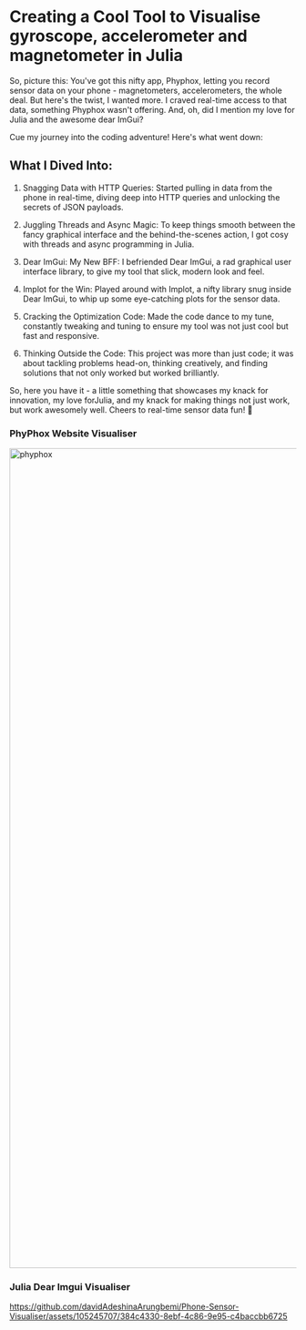 # Creating a Cool Tool to Visualise gyroscope, accelerometer and magnetometer in Julia
So, picture this: You've got this nifty app, Phyphox, letting you record sensor data on your phone - magnetometers, accelerometers, the whole deal. But here's the twist, I wanted more. I craved real-time access to that data, something Phyphox wasn't offering. And, oh, did I mention my love for Julia and the awesome dear ImGui?

Cue my journey into the coding adventure! Here's what went down:

## What I Dived Into:
1. Snagging Data with HTTP Queries:
Started pulling in data from the phone in real-time, diving deep into HTTP queries and unlocking the secrets of JSON payloads.
2. Juggling Threads and Async Magic:
To keep things smooth between the fancy graphical interface and the behind-the-scenes action, I got cosy with threads and async programming in Julia.

3. Dear ImGui: My New BFF:
I befriended Dear ImGui, a rad graphical user interface library, to give my tool that slick, modern look and feel.

4. Implot for the Win:
Played around with Implot, a nifty library snug inside Dear ImGui, to whip up some eye-catching plots for the sensor data.

5. Cracking the Optimization Code:
Made the code dance to my tune, constantly tweaking and tuning to ensure my tool was not just cool but fast and responsive.

6. Thinking Outside the Code:
This project was more than just code; it was about tackling problems head-on, thinking creatively, and finding solutions that not only worked but worked brilliantly.

So, here you have it - a little something that showcases my knack for innovation, my love forJulia, and my knack for making things not just work, but work awesomely well. Cheers to real-time sensor data fun! 🚀

### PhyPhox Website Visualiser
<img width="1440" alt="phyphox" src="https://github.com/davidAdeshinaArungbemi/Phone-Sensor-Visualiser/assets/105245707/a713f126-9004-44ac-af12-ef60c249a551">

### Julia Dear Imgui Visualiser
https://github.com/davidAdeshinaArungbemi/Phone-Sensor-Visualiser/assets/105245707/384c4330-8ebf-4c86-9e95-c4baccbb6725




